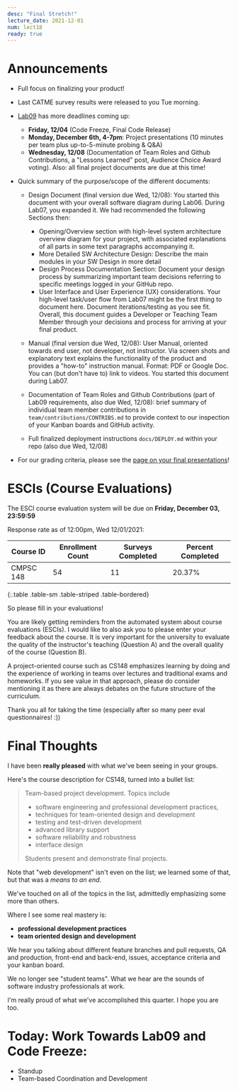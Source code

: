 ```yaml
---
desc: "Final Stretch!"
lecture_date: 2021-12-01
num: lect18
ready: true
---
```


# Announcements
* Full focus on finalizing your product! 

* Last CATME survey results were released to you Tue morning.

* [Lab09](https://ucsb-cs148.github.io/f21/lab/lab09/) has more deadlines coming up: 
    * **Friday, 12/04** (Code Freeze, Final Code Release)
    * **Monday, December 6th, 4-7pm**: Project presentations (10 minutes per team plus up-to-5-minute probing & Q&A)
    * **Wednesday, 12/08** (Documentation of Team Roles and Github Contributions, a "Lessons Learned" post, Audience Choice Award voting). Also: all final project documents are due at this time! 

* Quick summary of the purpose/scope of the different documents: 
    * Design Document (final version due Wed, 12/08): You started this document with your overall software diagram during Lab06. During Lab07, you expanded it. We had recommended the following Sections then: 
        * Opening/Overview section with high-level system architecture overview diagram for your project, with associated explanations of all parts in some text paragraphs accompanying it.
        * More Detailed SW Architecture Design: Describe the main modules in your SW Design in more detail
        * Design Process Documentation Section: Document your design process by summarizing important team decisions referring to specific meetings logged in your GitHub repo.
        * User Interface and User Experience (UX) considerations. Your high-level task/user flow from Lab07 might be the first thing to document here. Document iterations/testing as you see fit. 
    Overall, this document guides a Developer or Teaching Team Member through your decisions and process for arriving at your final product. 
    
    * Manual (final version due Wed, 12/08): User Manual, oriented towards end user, not developer, not instructor. Via screen shots and explanatory text explains the functionality of the product and provides a "how-to" instruction manual. Format: PDF or Google Doc. You can (but don't have to) link to videos. You started this document during Lab07.  

    * Documentation of Team Roles and Github Contributions (part of Lab09 requirements, also due Wed, 12/08): brief summary of individual team member contributions in `team/contributions/CONTRIBS.md` to provide context to our inspection of your Kanban boards and GitHub activity.

    * Full finalized deployment instructions `docs/DEPLOY.md` within your repo (also due Wed, 12/08)

* For our grading criteria, please see the [page on your final presentations](https://ucsb-cs148.github.io/f21/exam/project_presentations/)!


# ESCIs (Course Evaluations)

The ESCI course evaluation system will be due on **Friday, December 03, 23:59:59**

Response rate as of 12:00pm, Wed 12/01/2021:

| Course ID |	Enrollment Count	|Surveys Completed	|Percent Completed|
|-|-|-|-|
| CMPSC 148 	| 54	| 11 |	20.37% |
{:.table .table-sm .table-striped .table-bordered}
 
So please fill in your evaluations!

You are likely getting reminders from the automated system about course evaluations (ESCIs). I would like to also ask you to please enter your feedback about the course.  It is very important for the university to evaluate the quality of the instructor's teaching (Question A) and the overall quality of the course (Question B).

A project-oriented course such as CS148 emphasizes learning by doing and the experience of working in teams over lectures and traditional exams and homeworks. If you see value in that approach, please do consider mentioning it as there are always debates on the future structure of the curriculum.  

Thank you all for taking the time (especially after so many peer eval questionnaires! :))  

# Final Thoughts

I have been **really pleased** with what we've been seeing in your groups.

Here's the course description for CS148, turned into a bullet list:

> Team-based project development. Topics include 
>
> * software engineering and professional development practices, 
> * techniques for team-oriented design and development
> * testing and test-driven development
> * advanced library support
> * software reliability and robustness
> * interface design 
>
> Students present and demonstrate final projects.

Note that "web development" isn't even on the list; we learned some of that, but that was a *means to an end*.

We've touched on all of the topics in the list, admittedly emphasizing some more than others.

Where I see some real mastery is:
* **professional development practices**
* **team oriented design and development**

We hear you talking about different feature branches and pull requests, QA and production, front-end and back-end, issues, acceptance criteria and your kanban board. 

We no longer see "student teams".  What we hear are the sounds of software industry professionals at work.

I'm really proud of what we've accomplished this quarter.  I hope you are too.


# Today: Work Towards Lab09 and Code Freeze: 

* Standup 
* Team-based Coordination and Development
